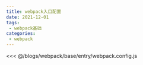 ```yaml
---
title: webpack入口配置
date: 2021-12-01
tags:
 - webpack基础
categories:
 - webpack
---
```

<<< @/blogs/webpack/base/entry/webpack.config.js